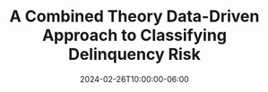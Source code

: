 ---
title: "A Combined Theory Data-Driven Approach to Classifying Delinquency Risk"
subtitle: ""
excerpt: "Advancing Methodological Approaches to Biopsychosocial Research"
date: 2024-02-26T10:00:00-06:00
date_end: "2024-02-26T10:30:00-06:00"
featured: true
show_post_time: false
draft: false
layout: single
links:
- icon: github
  icon_pack: fab
  name: code
  url: https://github.com/nvietto/talk-ASC24
---